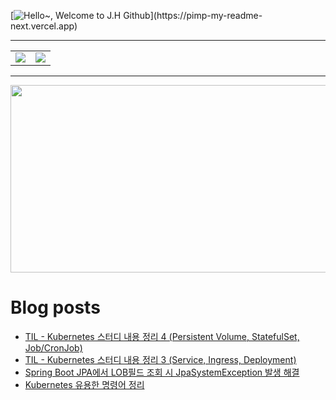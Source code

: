 [![Hello~, Welcome to J.H Github](https://pimp-my-readme-next.vercel.app/api/wavy-banner?subtitle=Welcome%20to%20J.H%20Github&title=Hello~)](https://pimp-my-readme-next.vercel.app)

---

<table>
  <tr>
    <td>
      <img src="https://github-readme-stats.vercel.app/api?username=mocha-rm&show_icons=true&theme=dark" />
    </td>
    <td>
      <img src="https://github-readme-stats.vercel.app/api/top-langs/?username=mocha-rm&layout=compact" />
    </td>
  </tr>
</table>


---

<a href="https://github.com/devxb/gitanimals">
<img
  src="https://render.gitanimals.org/farms/mocha-rm"
  width="600"
  height="300"
/>
</a>

# Blog posts
<!-- BLOG-POST-LIST:START -->
- [TIL - Kubernetes 스터디 내용 정리 4 &lpar;Persistent Volume, StatefulSet, Job/CronJob&rpar;](https://velog.io/@jelog_131/TIL-Kubernetes-%EC%8A%A4%ED%84%B0%EB%94%94-%EB%82%B4%EC%9A%A9-%EC%A0%95%EB%A6%AC-4-Persistent-Volume-StatefulSet-JobCronJob)
- [TIL - Kubernetes 스터디 내용 정리 3 &lpar;Service, Ingress, Deployment&rpar;](https://velog.io/@jelog_131/TIL-Kubernetes-%EC%8A%A4%ED%84%B0%EB%94%94-%EB%82%B4%EC%9A%A9-%EC%A0%95%EB%A6%AC-3-Service-Ingress-Deployment)
- [Spring Boot JPA에서 LOB필드 조회 시 JpaSystemException 발생 해결](https://velog.io/@jelog_131/Spring-Boot-JPA%EC%97%90%EC%84%9C-LOB%ED%95%84%EB%93%9C-%EC%A1%B0%ED%9A%8C-%EC%8B%9C-JpaSystemException-%EB%B0%9C%EC%83%9D-%ED%95%B4%EA%B2%B0)
- [Kubernetes 유용한 명령어 정리](https://velog.io/@jelog_131/Kubernetes-%EC%9C%A0%EC%9A%A9%ED%95%9C-%EB%AA%85%EB%A0%B9%EC%96%B4-%EC%A0%95%EB%A6%AC)
<!-- BLOG-POST-LIST:END -->
